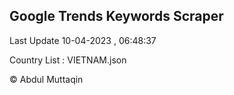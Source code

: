 

## Google Trends Keywords Scraper 
 
Last Update 10-04-2023 , 06:48:37

Country List :
VIETNAM.json



© Abdul Muttaqin 
